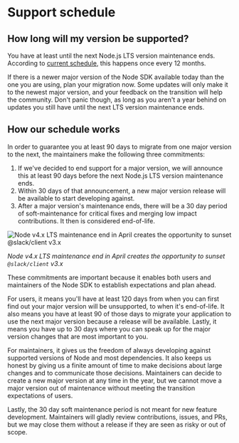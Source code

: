 # Support schedule

## How long will my version be supported?

You have at least until the next Node.js LTS version maintenance ends. According to [current schedule](https://github.com/nodejs/Release), this happens once every 12 months.

If there is a newer major version of the Node SDK available today than the one you are using, plan your migration now. Some updates will only make it to the newest major version, and your feedback on the transition will help the community. Don't panic though, as long as you aren't a year behind on updates you still have until the next LTS version maintenance ends.

## How our schedule works

In order to guarantee you at least 90 days to migrate from one major version to the next, the maintainers make the following three commitments:

1. If we've decided to end support for a major version, we will announce this at least 90 days before the next Node.js LTS version maintenance ends.
2. Within 30 days of that announcement, a new major version release will be available to start developing against.
3. After a major version's maintenance ends, there will be a 30 day period of soft-maintenance for critical fixes and merging low impact contributions. It then is considered end-of-life.

![Node v4.x LTS maintenance end in April creates the opportunity to sunset @slack/client v3.x](/node-slack-sdk/img/node-slack-sdk/support-schedule.png)

_Node v4.x LTS maintenance end in April creates the opportunity to sunset `@slack/client` v3.x_

These commitments are important because it enables both users and maintainers of the Node SDK to establish expectations and plan ahead.

For users, it means you'll have at least 120 days from when you can first find out your major version will be unsupported, to when it's end-of-life. It also means you have at least 90 of those days to migrate your application to use the next major version because a release will be available. Lastly, it means you have up to 30 days where you can speak up for the major version changes that are most important to you.

For maintainers, it gives us the freedom of always developing against supported versions of Node and most dependencies. It also keeps us honest by giving us a finite amount of time to make decisions about large changes and to communicate those decisions. Maintainers can decide to create a new major version at any time in the year, but we cannot move a major version out of maintenance without meeting the transition expectations of users.

Lastly, the 30 day soft maintenance period is not meant for new feature development. Maintainers will gladly review contributions, issues, and PRs, but we may close them without a release if they are seen as risky or out of scope.
